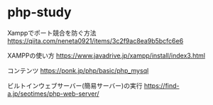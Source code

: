 # php-study
Xamppでポート競合を防ぐ方法
https://qiita.com/neneta0921/items/3c2f9ac8ea9b5bcfc6e6

XAMPPの使い方
https://www.javadrive.jp/xampp/install/index3.html

コンテンツ
https://ponk.jp/php/basic/php_mysql

ビルトインウェブサーバー(簡易サーバー)の実行
https://find-a.jp/seotimes/php-web-server/
